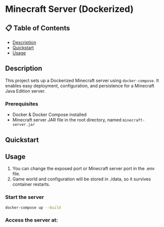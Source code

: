 # Minecraft Server (Dockerized)

## 📋 Table of Contents
- [Description](#description)
- [Quickstart](#quickstart)
- [Usage](#usage)

## Description

This project sets up a Dockerized Minecraft server using `docker-compose`. It enables easy deployment, configuration, and persistence for a Minecraft Java Edition server.

### Prerequisites

- Docker & Docker Compose installed
- Minecraft server JAR file in the root directory, named `minecraft-server.jar`

## Quickstart


## Usage

1. You can change the exposed port or Minecraft server port in the .env file.
1. Game world and configuration will be stored in ./data, so it survives container restarts.

### Start the server

```bash
docker-compose up --build
```

### Access the server at:

